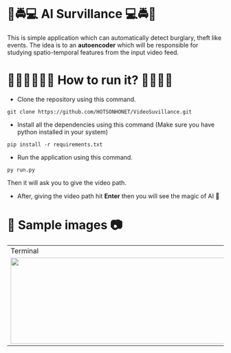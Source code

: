 # 🚨🚔💻 AI Survillance 💻🚔🚨

This is simple application which can automatically detect burglary, theft like events. The idea is to an **autoencoder** which will be responsible for studying spatio-temporal features from the input video feed.

# 🏃🏽‍♂️🏃🏽‍♀️ How to run it? 🏃🏃🏽‍♂
* Clone the repository using this command.
~~~
git clone https://github.com/HOTSONHONET/VideoSuvillance.git
~~~
* Install all the dependencies using this command (Make sure you have python installed in your system)
~~~
pip install -r requirements.txt
~~~
* Run the application using this command.
~~~
py run.py 
~~~
Then it will ask you to give the video path. 
* After, giving the video path hit **Enter** then you will see the magic of AI 🦾

# 📸 Sample images 📷

<table>
  <tr>
    <td>Terminal</td>
    <td>Bulgary</td>
    <td>School fight</td>
  </tr>
  <tr>
    <td><img src="https://user-images.githubusercontent.com/56304060/129040428-d6305d32-b4e0-4103-8794-f76c4bd43ad6.png" width=500 height=200></td>
    <td><img src="https://user-images.githubusercontent.com/56304060/129043852-2d93782d-b4a7-4302-bdcc-b7e15f1b304a.gif" width=500 height=200></td>
    <td><img src="https://user-images.githubusercontent.com/56304060/129045537-b1329a4e-32d7-4d5b-ad3c-8d84ada3af27.gif" width=500 height=200></td>
  </tr>
  
 </table>




